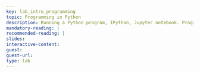 ```yaml
---
key: lab_intro_programming
topic: Programming in Python
description: Running a Python program, IPython, Jupyter notebook. Programming exercise.  
mandatory-reading: |
recommended-reading: |
slides: 
interactive-content:
guest:
guest-url:
type: lab
---
```






